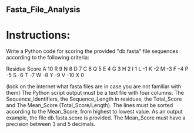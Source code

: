 ## Fasta_File_Analysis

# Instructions:
Write a Python code for scoring the provided "db.fasta" file sequences according to the following criteria:

Residue	Score
A	10
R	9
N	8
D	7
C	6
Q	5
E	4
G	3
H	2
I	1
L	-1
K	-2
M	-3
F	-4
P	-5
S	-6
T	-7
W	-8
Y	-9
V	-10
X	0

(look on the internet what fasta files are in case you are not familiar with them)
The Python script output must be a text file with four columns: The Sequence_Identifiers, the Sequence_Length in residues, the Total_Score and The Mean_Score (Total_Score/Length).
The lines must be sorted according to the Mean_Score, from highest to lowest value.
As an output example, the file db.fasta.score is provided. The Mean_Score must have a precision between 3 and 5 decimals.

